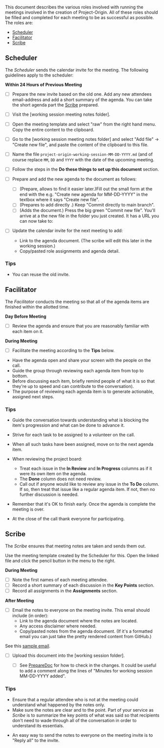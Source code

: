 This document describes the various roles involved with running the meetings involved in the creation of Project-Origin.
All of these roles should be filled and completed for each meeting to be as successful as possible.
The roles are:

* [Scheduler]
* [Facilitator]
* [Scribe]

<a name="scheduler"></a>
## Scheduler

The _Scheduler_ sends the calendar invite for the meeting. 
The following guidelines apply to the scheduler:

**Within 24 Hours of Previous Meeting**
* [ ] Prepare the new invite based on the old one. Add any new attendees email-address and add a short summary of the agenda. You can take the short agenda part the [Scribe] prepared.  
* [ ] Visit the [working session meeting notes folder].
* [ ] Open the  meeting template and select "raw" from the right hand menu. Copy the entire content to the clipboard.
* [ ] Go to the [working session meeting notes folder] and select "Add file" -> "Create new file", and paste the content of the clipboard to this file.
* [ ] Name the file `project-origin-working-session-MM-DD-YYYY.md` (and of course replace `MM`, `DD` and `YYYY` with the date of the upcoming meeting.
* [ ] Follow the steps in the **Do these things to set up this document** section.
<a name="preparedoc"></a>
* [ ] Prepare and add the new agenda to the document as follows: 
  * [ ] (Prepare, allows to find it easier later.)Fill out the small form at the end with the e.g. "Create new agenda for MM-DD-YYYY" in the textbox where it says "Create new file". 
  * [ ] (Prepares to add directly .) Keep "Commit directly to main branch". 
  * [ ] (Adds the document.) Press the big green "Commit new file". You'll arrive at a the new file in the folder you just created. It has a URL you can now take to:

* [ ] Update the calendar invite for the next meeting to add:

  * Link to the agenda document. (The scribe will edit this later in the working session.)
  * Copy/pasted role assignments and agenda detail.

### Tips

* You can reuse the old invite.

<a name="facilitator"></a>

## Facilitator

The _Facilitator_ conducts the meeting so that all of the agenda items are finished within the allotted time.

**Day Before Meeting**

* [ ] Review the agenda and ensure that you are reasonably familiar with each item on it.

**During Meeting**

* [ ] Facilitate the meeting according to the **Tips** below.


* Have the agenda open and share your screen with the people on the call.
* Guide the group through reviewing each agenda item from top to bottom.
* Before discussing each item, briefly remind people of what it is so that they're up to speed and can contribute to the conversation).
* The purpose of reviewing each agenda item is to generate actionable, assigned next steps.
### Tips
  * Guide the conversation towards understanding what is blocking the item's progression and what can be done to advance it.
  * Strive for each task to be assigned to a volunteer on the call.
  * When all such tasks have been assigned, move on to the next agenda item.
  
* When reviewing the project board:

  * Treat each issue in the **In Review** and **In Progress** columns as if it were its own item on the agenda.
  * The **Done** column does not need review.
  * Call out if anyone would like to review any issue in the **To Do** column.
  If so, then treat that issue like a regular agenda item.
  If not, then no further discussion is needed.

* Remember that it's OK to finish early.
Once the agenda is complete the meeting is over.
* At the close of the call thank everyone for participating.

<a name="scribe"></a>

## Scribe

The _Scribe_ ensures that meeting notes are taken and sends them out.

Use the meeting template created by the Scheduler for this. Open the linked file and click the pencil button in the menu to the right.

**During Meeting**

* [ ] Note the first names of each meeting attendee.
* [ ] Record a short summary of each discussion in the **Key Points** section.
* [ ] Record all assignments in the **Assignments** section.

**After Meeting**

* [ ] Email the notes to everyone on the meeting invite. 
  This email should include (in order):
  * Link to the agenda document where the notes are located.
  * Any access disclaimer where needed.
  * Copy/pasted notes from the agenda document. (If it's a formatted email you can just take the pretty rendered content from GitHub.)

See this [sample email].
* [ ] Upload this document into the [working session folder].
  * [ ] See [PrepareDoc] for how to check in the changes. It could be useful to add a comment along the lines of "Minutes for working session MM-DD-YYYY added".  


### Tips

* Ensure that a regular attendee who is not at the meeting could understand what happened by the notes only.
* Make sure the notes are clear and to the point.
Part of your service as _Scribe_ is to summarize the key points of what was said so that recipients don't need to wade through all of the conversation in order to understand its essentials.
<!-- * Here is a [sample notes announcement].
* Here is a [sample email]. -->
* An easy way to send the notes to everyone on the meeting invite is to "Reply all" to the invite.

[template]: https://github.com/project-origin/origin-collaboration/pull/87
[learning path folder]: https://github.com/project-origin/origin-collaboration/tree/main/meeting-docs
[Scheduler]: #scheduler
[Facilitator]: #facilitator
[Scribe]: #scribe
[PrepareDoc]: #preparedoc
[sample email]: ./examples/notes-email.md